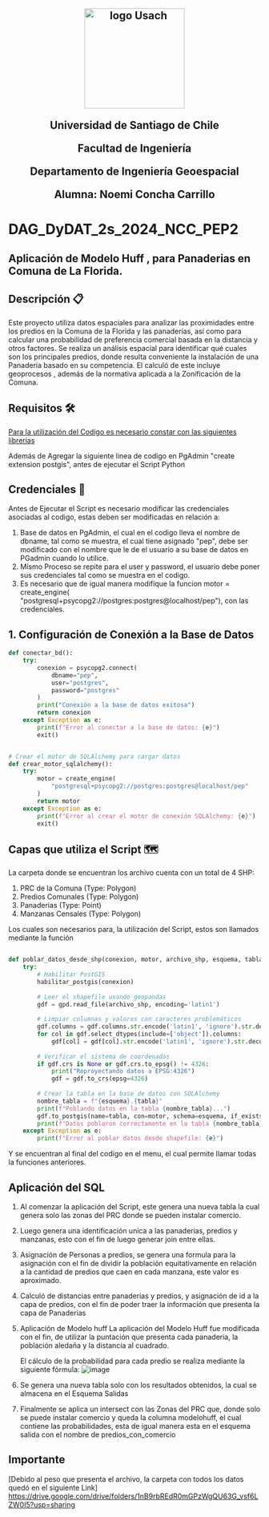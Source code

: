 <h2 align="center">
  <img width="200" src="https://upload.wikimedia.org/wikipedia/commons/d/d9/Usach_P1.png" alt="logo Usach">
<p>Universidad de Santiago de Chile
<p>Facultad de Ingeniería
<p>Departamento de Ingeniería Geoespacial
<p> Alumna: Noemi Concha Carrillo

</h2>
<h1>

# DAG_DyDAT_2s_2024_NCC_PEP2
## Aplicación de Modelo Huff , para Panaderias en Comuna de La Florida.

## Descripción 📋
Este proyecto utiliza datos espaciales para analizar las proximidades entre los predios en la Comuna de la Florida y las panaderías, así como para calcular una probabilidad de preferencia comercial basada en la distancia y otros factores. Se realiza un análisis espacial para identificar qué cuales son los principales predios, donde resulta conveniente la instalación de una Panaderia basado en su competencia.
El calculó de este incluye geoprocesos , además de la normativa aplicada a la Zonificación de la Comuna.


## Requisitos 🛠️

[Para la utilización del Codigo es necesario constar con las siguientes librerias](Requerimientos.txt) 

Además de Agregar la siguiente linea de codigo en PgAdmin "create extension postgis", antes de ejecutar el Script Python 



## Credenciales 🔑

Antes de Ejecutar el Script es necesario modificar las credenciales asociadas al codigo, estas deben ser modificadas en relación a:
 1. Base de datos en PgAdmin, el cual en el codigo lleva el nombre de dbname, tal como se muestra, el cual tiene asignado "pep", debe ser modificado con el nombre que le de el usuario a su base de datos en PGadmin cuando lo utilice.
 2. Mismo Proceso se repite para el user y password, el usuario debe poner sus credenciales tal como se muestra en el codigo.
 3. Es necesario que de igual manera modifique la funcion motor = create_engine( "postgresql+psycopg2://postgres:postgres@localhost/pep"), con las credenciales.
        

## 1. Configuración de Conexión a la Base de Datos


```python
def conectar_bd():
    try:
        conexion = psycopg2.connect(
            dbname="pep",
            user="postgres", 
            password="postgres"
        )
        print("Conexión a la base de datos exitosa")
        return conexion
    except Exception as e:
        print(f"Error al conectar a la base de datos: {e}")
        exit()


# Crear el motor de SQLAlchemy para cargar datos
def crear_motor_sqlalchemy():
    try:
        motor = create_engine(
            "postgresql+psycopg2://postgres:postgres@localhost/pep"
        )
        return motor
    except Exception as e:
        print(f"Error al crear el motor de conexión SQLAlchemy: {e}")
        exit()
```

## Capas que utiliza el Script 🗺️

La carpeta donde se encuentran los archivo cuenta con un total de 4 SHP:
1. PRC de la Comuna (Type: Polygon)
2. Predios Comunales (Type: Polygon)
3. Panaderias (Type: Point)
4. Manzanas Censales (Type: Polygon)

Los cuales son necesarios para, la utilización del Script, estos son llamados mediante la función

```python

def poblar_datos_desde_shp(conexion, motor, archivo_shp, esquema, tabla):
    try:
        # Habilitar PostGIS
        habilitar_postgis(conexion)
        
        # Leer el shapefile usando geopandas
        gdf = gpd.read_file(archivo_shp, encoding='latin1')
        
        # Limpiar columnas y valores con caracteres problemáticos
        gdf.columns = gdf.columns.str.encode('latin1', 'ignore').str.decode('utf-8')
        for col in gdf.select_dtypes(include=['object']).columns:
            gdf[col] = gdf[col].str.encode('latin1', 'ignore').str.decode('utf-8')
        
        # Verificar el sistema de coordenadas
        if gdf.crs is None or gdf.crs.to_epsg() != 4326:
            print("Reproyectando datos a EPSG:4326")
            gdf = gdf.to_crs(epsg=4326)
        
        # Crear la tabla en la base de datos con SQLAlchemy
        nombre_tabla = f"{esquema}.{tabla}"
        print(f"Poblando datos en la tabla {nombre_tabla}...")
        gdf.to_postgis(name=tabla, con=motor, schema=esquema, if_exists='replace')
        print(f"Datos poblaron correctamente en la tabla {nombre_tabla}")
    except Exception as e:
        print(f"Error al poblar datos desde shapefile: {e}")

```
Y se encuentran al final del codigo en el menu, el cual permite llamar todas la funciones anteriores.

## Aplicación del SQL

1. Al comenzar la aplicación del Script, este genera una nueva tabla la cual genera solo las zonas del PRC donde se pueden instalar comercio.
   
2. Luego genera una identificación unica a las panaderias, predios y manzanas, esto con el fin de luego generar join entre ellas.
   
3. Asignación de Personas a predios, se genera una formula para la asignación con el fin de dividir la población equitativamente en relación a la cantidad de predios que caen en cada manzana, este valor es aproximado.

4. Calculó de distancias entre panaderias y predios, y asignación de id a la capa de predios, con el fin de poder traer la información que presenta la capa de Panaderias

5. Aplicación de Modelo huff
   La aplicación del Modelo Huff fue modificada con el fin, de utilizar  la puntación que presenta cada panaderia, la población aledaña y la distancia al cuadrado.

   El cálculo de la probabilidad para cada predio se realiza mediante la siguiente fórmula:
   ![image](https://github.com/user-attachments/assets/e9abc94f-ddf8-47ab-bf5d-47780d060e76)
6. Se genera una nueva tabla solo con los resultados obtenidos, la cual se almacena en el Esquema Salidas
7. Finalmente se aplica un intersect con las Zonas del PRC que, donde solo se puede instalar comercio y queda la columna modelohuff, el cual contiene las probabilidades, esta de igual manera esta en el esquema salida con el nombre de predios_con_comercio

## Importante
[Debido al peso que presenta el archivo, la carpeta con todos los datos quedó en el siguiente Link] https://drive.google.com/drive/folders/1nB9rbREdR0mGPzWgQU63G_vsf6LZW0I5?usp=sharing






